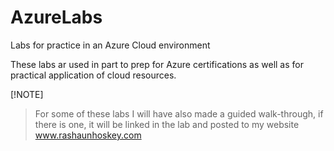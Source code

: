 # AzureLabs
Labs for practice in an Azure Cloud environment

These labs ar used in part to prep for Azure certifications as well as for practical application of cloud resources.

[!NOTE]
> For some of these labs I will have also made a guided walk-through, if there is one, it will be linked in the lab and posted to my website www.rashaunhoskey.com
